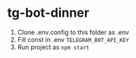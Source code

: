 # tg-bot-dinner

1. Clone .env.config to this folder as .env
2. Fill const in .env `TELEGRAM_BOT_API_KEY`
3. Run project as `npm start`
